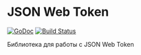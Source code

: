 # JSON Web Token

[![GoDoc](https://godoc.org/github.com/mdigger/jwt?status.svg)](https://godoc.org/github.com/mdigger/jwt)
[![Build Status](https://travis-ci.org/mdigger/jwt.svg?branch=master)](https://travis-ci.org/mdigger/jwt)

Библиотека для работы с JSON Web Token
